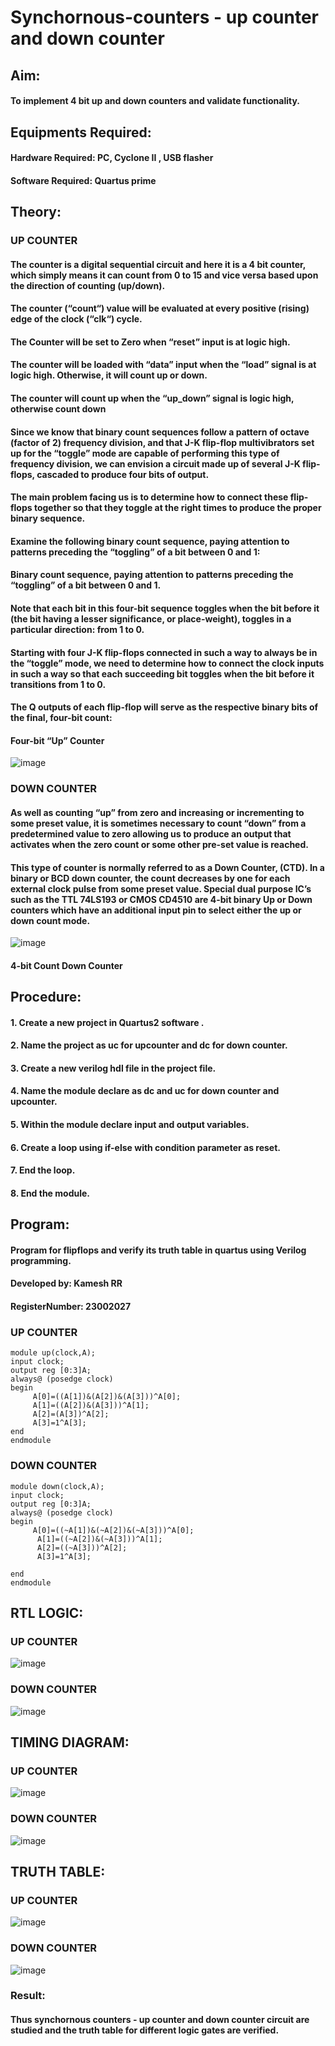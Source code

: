 # Synchornous-counters - up counter and down counter 
## Aim: 
#### To implement 4 bit up and down counters and validate  functionality.
## Equipments Required:
#### Hardware Required:   PC, Cyclone II , USB flasher
#### Software Required:   Quartus prime
## Theory:

### UP COUNTER 
#### The counter is a digital sequential circuit and here it is a 4 bit counter, which simply means it can count from 0 to 15 and vice versa based upon the direction of counting (up/down). 

#### The counter (“count“) value will be evaluated at every positive (rising) edge of the clock (“clk“) cycle.
#### The Counter will be set to Zero when “reset” input is at logic high.
#### The counter will be loaded with “data” input when the “load” signal is at logic high. Otherwise, it will count up or down.
#### The counter will count up when the “up_down” signal is logic high, otherwise count down

#### Since we know that binary count sequences follow a pattern of octave (factor of 2) frequency division, and that J-K flip-flop multivibrators set up for the “toggle” mode are capable of performing this type of frequency division, we can envision a circuit made up of several J-K flip-flops, cascaded to produce four bits of output.
#### The main problem facing us is to determine how to connect these flip-flops together so that they toggle at the right times to produce the proper binary sequence.
#### Examine the following binary count sequence, paying attention to patterns preceding the “toggling” of a bit between 0 and 1:
#### Binary count sequence, paying attention to patterns preceding the “toggling” of a bit between 0 and 1.

#### Note that each bit in this four-bit sequence toggles when the bit before it (the bit having a lesser significance, or place-weight), toggles in a particular direction: from 1 to 0.



 
 

#### Starting with four J-K flip-flops connected in such a way to always be in the “toggle” mode, we need to determine how to connect the clock inputs in such a way so that each succeeding bit toggles when the bit before it transitions from 1 to 0.

#### The Q outputs of each flip-flop will serve as the respective binary bits of the final, four-bit count:

 
 

#### Four-bit “Up” Counter
![image](https://user-images.githubusercontent.com/36288975/169644758-b2f4339d-9532-40c5-af40-8f4f8c942e2c.png)



### DOWN COUNTER 

#### As well as counting “up” from zero and increasing or incrementing to some preset value, it is sometimes necessary to count “down” from a predetermined value to zero allowing us to produce an output that activates when the zero count or some other pre-set value is reached.

#### This type of counter is normally referred to as a Down Counter, (CTD). In a binary or BCD down counter, the count decreases by one for each external clock pulse from some preset value. Special dual purpose IC’s such as the TTL 74LS193 or CMOS CD4510 are 4-bit binary Up or Down counters which have an additional input pin to select either the up or down count mode.
![image](https://user-images.githubusercontent.com/36288975/169644844-1a14e123-7228-4ed8-81a9-eb937dff4ac8.png)


#### 4-bit Count Down Counter
## Procedure:
#### 1. Create a new project in Quartus2 software .
#### 2. Name the project as uc for upcounter and dc for down counter.
#### 3. Create a new verilog hdl file in the project file.
#### 4. Name the module declare as dc and uc for down counter and upcounter.
#### 5. Within the module declare input and output variables.
#### 6. Create a loop using if-else with condition parameter as reset.
#### 7. End the loop.
#### 8. End the module.



## Program: 
#### Program for flipflops  and verify its truth table in quartus using Verilog programming.
#### Developed by: Kamesh RR
#### RegisterNumber: 23002027
### UP COUNTER
```
module up(clock,A);
input clock;
output reg [0:3]A;
always@ (posedge clock)
begin
     A[0]=((A[1])&(A[2])&(A[3]))^A[0];
     A[1]=((A[2])&(A[3]))^A[1];
     A[2]=(A[3])^A[2];
     A[3]=1^A[3];
end
endmodule
```
### DOWN COUNTER
```
module down(clock,A);
input clock;
output reg [0:3]A;
always@ (posedge clock)
begin
     A[0]=((~A[1])&(~A[2])&(~A[3]))^A[0];
	  A[1]=((~A[2])&(~A[3]))^A[1];
	  A[2]=((~A[3]))^A[2];
	  A[3]=1^A[3];
	 
end
endmodule
```







## RTL LOGIC:
### UP COUNTER 
![image](https://github.com/SaravananPV3010/Exp-7-Synchornous-counters-/assets/139754526/36de2b1b-31f2-4adc-acbe-207b7103da72)

### DOWN COUNTER  
![image](https://github.com/SaravananPV3010/Exp-7-Synchornous-counters-/assets/139754526/4aa507e2-b015-4247-8434-ba0384ae842b)










## TIMING DIAGRAM:
### UP COUNTER  
![image](https://github.com/SaravananPV3010/Exp-7-Synchornous-counters-/assets/139754526/e5f233a4-60df-4839-9113-913e5a58c92f)
### DOWN COUNTER
![image](https://github.com/SaravananPV3010/Exp-7-Synchornous-counters-/assets/139754526/0b05dbe4-db34-4bc8-a0af-1b80385081ed)






## TRUTH TABLE:
### UP COUNTER
![image](https://github.com/SaravananPV3010/Exp-7-Synchornous-counters-/assets/139754526/09c5291b-438e-458b-85e4-6b950dc1f046)

### DOWN COUNTER
![image](https://github.com/SaravananPV3010/Exp-7-Synchornous-counters-/assets/139754526/f8721b36-9431-42a8-bf5d-d3e70db6adb9)







### Result:
#### Thus synchornous counters - up counter and down counter circuit are studied and the truth table for different logic gates are verified.
